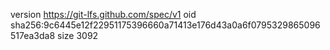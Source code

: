 version https://git-lfs.github.com/spec/v1
oid sha256:9c6445e12f22951175396660a71413e176d43a0a6f0795329865096517ea3da8
size 3092
